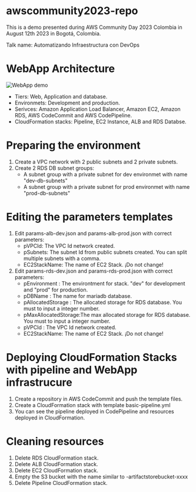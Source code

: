 # awscommunity2023-repo
This is a demo presented during AWS Community Day 2023 Colombia in August 12th 2023 in Bogotá, Colombia.

Talk name: Automatizando Infraestructura con DevOps

# WebApp Architecture

![WebApp demo](https://drive.google.com/file/d/1JPy7ckWi9onjBKB3wJq1LUn-nqy1xj5Q/view?usp=sharing)
- Tiers: Web, Application and database.
- Environmets: Development and production.
- Serivces: Amazon Application Load Balancer, Amazon EC2, Amazon RDS, AWS CodeCommit and AWS CodePipeline.
- CloudFormation stacks: Pipeline, EC2 Instance, ALB and RDS Databse.

# Preparing the environment
1. Create a VPC network with 2 public subnets and 2 private subnets.
2. Create 2 RDS DB subnet groups:
    - A subnet group with a private subnet for dev environmet with name "dev-db-subnets"
    - A subnet group with a private subnet for prod environmet with name "prod-db-subnets" 

# Editing the parameters templates
1. Edit params-alb-dev.json and params-alb-prod.json with correct parameters:
    - pVPCId: The VPC Id network created. 
    - pSubnets: The subnet Id from public subnets created. You can split multiple subnets with a comma.
    - EC2StackName: The name of EC2 Stack. ¡Do not change!
2. Edit params-rds-dev.json and params-rds-prod.json with correct parameters:
    - pEnvironment : The environtment for stack.  "dev" for development and "prod" for production.
    - pDBName : The name for mariadb database.
    - pAllocatedStorage : The allocated storage for RDS database. You must to input a integer number.
    - pMaxAllocatedStorage:The max allocated storage for RDS database. You must to input a integer number.
    - pVPCId : The VPC Id network created. 
    - EC2StackName: The name of EC2 Stack. ¡Do not change!

# Deploying CloudFormation Stacks with pipeline and WebApp infrastrucure
1. Create a repository in AWS CodeCommit and push the template files. 
2. Create a CloudFormation stack with template basic-pipeline.yml 
3. You can see the pipeline deployed in CodePipeline and resources deployed in CloudFormation.

# Cleaning resources
1. Delete RDS CloudFormation stack.
2. Delete ALB CloudFormation stack.
3. Delete EC2 CloudFormation stack.
4. Empty the S3 bucket with the name similar to <pipilie-stackname>-artifactstorebucket-xxxx
5. Delete Pipeline CloudFormation stack.
